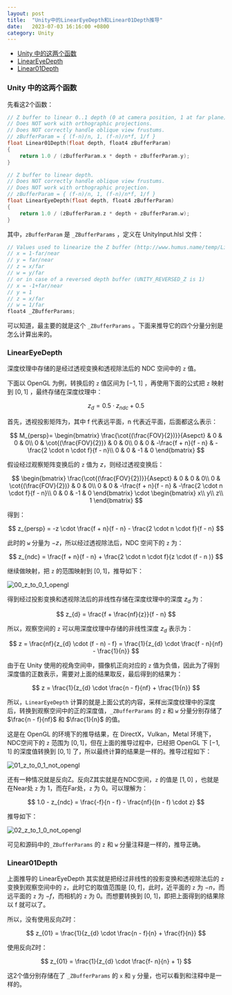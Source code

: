 ```yaml
---
layout: post
title:  "Unity中的LinearEyeDepth和Linear01Depth推导"
date:   2023-07-03 16:16:00 +0800
category: Unity
---
```


- [Unity 中的这两个函数](#unity-中的这两个函数)
- [LinearEyeDepth](#lineareyedepth)
- [Linear01Depth](#linear01depth)

### Unity 中的这两个函数

先看这2个函数：

```c
// Z buffer to linear 0..1 depth (0 at camera position, 1 at far plane).
// Does NOT work with orthographic projections.
// Does NOT correctly handle oblique view frustums.
// zBufferParam = { (f-n)/n, 1, (f-n)/n*f, 1/f }
float Linear01Depth(float depth, float4 zBufferParam)
{
    return 1.0 / (zBufferParam.x * depth + zBufferParam.y);
}

// Z buffer to linear depth.
// Does NOT correctly handle oblique view frustums.
// Does NOT work with orthographic projection.
// zBufferParam = { (f-n)/n, 1, (f-n)/n*f, 1/f }
float LinearEyeDepth(float depth, float4 zBufferParam)
{
    return 1.0 / (zBufferParam.z * depth + zBufferParam.w);
}
```

其中，`zBufferParam` 是 `_ZBufferParams` ，定义在 UnityInput.hlsl 文件：

```c
// Values used to linearize the Z buffer (http://www.humus.name/temp/Linearize%20depth.txt)
// x = 1-far/near
// y = far/near
// z = x/far
// w = y/far
// or in case of a reversed depth buffer (UNITY_REVERSED_Z is 1)
// x = -1+far/near
// y = 1
// z = x/far
// w = 1/far
float4 _ZBufferParams;
```

可以知道，最主要的就是这个 `_ZBufferParams` 。下面来推导它的四个分量分别是怎么计算出来的。

### LinearEyeDepth

深度纹理中存储的是经过透视变换和透视除法后的 NDC 空间中的 `z` 值。

下面以 OpenGL 为例，转换后的 `z` 值区间为 $[-1, 1]$ ，再使用下面的公式把 `z` 映射到 $[0, 1]$ ，最终存储在深度纹理中：

$$
z_d = 0.5 \cdot z_{ndc} + 0.5
$$

首先，透视投影矩阵为，其中 f 代表远平面，n 代表近平面，后面都这么表示：

$$
M_{persp}=
\begin{bmatrix}
\frac{\cot{(\frac{FOV}{2})}}{Asepct} & 0 & 0 & 0\\
0 & \cot{(\frac{FOV}{2})} & 0 & 0\\
0 & 0 & -\frac{f + n}{f - n} & -\frac{2  \cdot  n  \cdot  f}{f - n}\\
0 & 0 & -1 & 0
\end{bmatrix}
$$

假设经过观察矩阵变换后的 `z` 值为 $z$，则经过透视变换后：

$$
\begin{bmatrix}
\frac{\cot{(\frac{FOV}{2})}}{Asepct} & 0 & 0 & 0\\
0 & \cot{(\frac{FOV}{2})} & 0 & 0\\
0 & 0 & -\frac{f + n}{f - n} & -\frac{2  \cdot  n  \cdot  f}{f - n}\\
0 & 0 & -1 & 0
\end{bmatrix}
\cdot
\begin{bmatrix}
x\\
y\\
z\\
1
\end{bmatrix}
$$

得到：

$$
z_{persp} = -z \cdot \frac{f + n}{f - n} - \frac{2 \cdot n \cdot f}{f - n}
$$

此时的 `w` 分量为 $-z$，所以经过透视除法后，NDC 空间下的 `z` 为：

$$
z_{ndc} = \frac{f + n}{f - n} + \frac{2 \cdot n \cdot f}{z \cdot (f - n )}
$$

继续做映射，把 `z` 的范围映射到 $[0, 1]$，推导如下：

![00_z_to_0_1_opengl](/assets/images/2023/2023-07-03-LinearEyeDepthAndLinear01DepthInUnity/00_z_to_0_1_opengl.jpg)

得到经过投影变换和透视除法后的非线性存储在深度纹理中的深度 $z_{d}$ 为：

$$
z_{d} = \frac{f + \frac{nf}{z}}{f - n}
$$

所以，观察空间的 `z` 可以用深度纹理中存储的非线性深度 $z_{d}$ 表示为：

$$
z = \frac{nf}{z_{d} \cdot (f - n) - f} = \frac{1}{z_{d} \cdot \frac{f - n}{nf} - \frac{1}{n}}
$$

由于在 Unity 使用的视角空间中，摄像机正向对应的 `z` 值为负值，因此为了得到深度值的正数表示，需要对上面的结果取反，最后得到的结果为：

$$
z = \frac{1}{z_{d} \cdot \frac{n - f}{nf} + \frac{1}{n}}
$$

所以，`LinearEyeDepth` 计算的就是上面公式的内容，采样出深度纹理中的深度后，转换到观察空间中的正的深度值，`_ZBufferParams` 的 `z` 和 `w` 分量分别存储了 $\frac{n - f}{nf}$ 和 $\frac{1}{n}$ 的值。

这是在 OpenGL 的环境下的推导结果，在 DirectX，Vulkan，Metal 环境下，NDC空间下的 `z` 范围为 $[0, 1]$，但在上面的推导过程中，已经把 OpenGL 下 $[-1, 1]$ 的深度值转换到 $[0, 1]$ 了，所以最终计算的结果是一样的。推导过程如下：

![01_z_to_0_1_not_opengl](/assets/images/2023/2023-07-03-LinearEyeDepthAndLinear01DepthInUnity/01_z_to_0_1_not_opengl.jpeg)

还有一种情况就是反向Z。反向Z其实就是在NDC空间，`z` 的值是 $[1, 0]$ ，也就是在Near处 `z` 为 1，而在Far处，`z` 为 0。可以理解为：

$$
1.0 - z_{ndc} = \frac{-f}{n - f} - \frac{nf}{(n - f) \cdot z}
$$

推导如下：

![02_z_to_1_0_not_opengl](/assets/images/2023/2023-07-03-LinearEyeDepthAndLinear01DepthInUnity/02_z_to_1_0_not_opengl.jpg)

可见和源码中的`_ZBufferParams` 的 `z` 和 `w` 分量注释是一样的，推导正确。

### Linear01Depth

上面推导的 LinearEyeDepth 其实就是把经过非线性的投影变换和透视除法后的 `z` 变换到观察空间中的 `z`，此时它的取值范围是 [0, f]，此时，近平面的 `z` 为 $-n$，而远平面的 `z` 为 $-f$，而相机的 `z` 为 0。而想要转换到 [0, 1]，即把上面得到的结果除以 f 就可以了。

所以，没有使用反向Z时：

$$
z_{01} = \frac{1}{z_{d} \cdot \frac{n - f}{n} + \frac{f}{n}}
$$

使用反向Z时：

$$
z_{01} = \frac{1}{z_{d} \cdot \frac{f- n}{n} + 1}
$$

这2个值分别存储在了 `_ZBufferParams` 的 `x` 和 `y` 分量，也可以看到和注释中是一样的。
